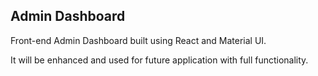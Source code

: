 ## Admin Dashboard

Front-end Admin Dashboard built using React and Material UI.

It will be enhanced and used for future application with full functionality.